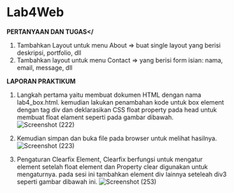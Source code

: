 # Lab4Web
<b>PERTANYAAN DAN TUGAS</</b>
  1. Tambahkan Layout untuk menu About
  => buat single layout yang berisi deskripsi, portfolio, dll
  2. Tambahkan layout untuk menu Contact
  => yang berisi form isian: nama, email, message, dll
  
<b>LAPORAN PRAKTIKUM</b>
   1. Langkah pertama yaitu membuat dokumen HTML dengan nama lab4_box.html. kemudian lakukan penambahan kode untuk box element dengan tag div dan deklarasikan CSS float property pada head untuk membuat float elament seperti pada gambar dibawah.
  ![Screenshot (222)](https://user-images.githubusercontent.com/101716699/161568030-0f2482d6-11d5-4fbd-99ba-1310e499d82b.png)

  2. Kemudian simpan dan buka file pada browser untuk melihat hasilnya.
  ![Screenshot (223)](https://user-images.githubusercontent.com/101716699/161568345-d794fb6e-bcc5-4e75-909e-f240673ba272.png)

  3. Pengaturan Clearfix Element, Clearfix berfungsi untuk mengatur element setelah float element dan Property clear digunakan untuk
mengaturnya. pada sesi ini tambahkan element div lainnya seteleah div3 seperti gambar dibawah ini.
  ![Screenshot (253)](https://user-images.githubusercontent.com/101716699/161569711-93e8c128-ac93-44d4-ab57-9e6fd65b4619.png)

